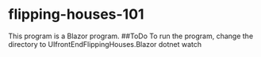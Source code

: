 # flipping-houses-101
This program is a Blazor program. 
##ToDo
To run the program, change the directory to UIfrontEndFlippingHouses.Blazor
dotnet watch
